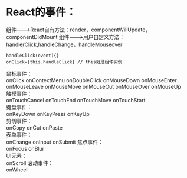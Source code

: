 # React的事件：
组件--->React自有方法：render，componentWillUpdate，componentDidMount
组件--->用户自定义方法：handlerClick,handleChange，handleMouseover

```
handleClick(event){}
onClick={this.handleClick} // this就是组件实例
```
鼠标事件：    
onClick
onContextMenu
onDoubleClick
onMouseDown
onMouseEnter
onMouseLeave
onMouseMove
onMouseOut
onMouseOver 
onMouseUp    
触摸事件：  
onTouchCancel
onTouchEnd
onTouchMove
onTouchStart  
键盘事件：  
onKeyDown
onKeyPress
onKeyUp  
剪切事件：  
onCopy
onCut
onPaste  
表单事件：  
onChange
onInput
onSubmit
焦点事件：  
onFocus
onBlur  
UI元素：  
onScroll
滚动事件：  
onWheel